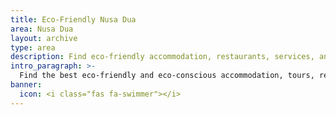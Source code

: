```yaml
---
title: Eco-Friendly Nusa Dua
area: Nusa Dua
layout: archive
type: area
description: Find eco-friendly accommodation, restaurants, services, and things to do in Nusa Dua, Bali with our free green business directory.
intro_paragraph: >-
  Find the best eco-friendly and eco-conscious accommodation, tours, restaurants, and services in Nusa Dua. Some find it sterile, others find it refreshing and safe, as there is little traffic, very few hawkers, and several four and five star resorts. A popular golf course, a museum, water sports, and fantastic white sand beaches with calm water make Nusa Dua is the best family-friendly destination in Bali.
banner:
  icon: <i class="fas fa-swimmer"></i>
---
```

